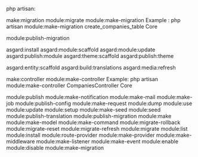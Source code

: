 php artisan:

make:migration
module:migrate
module:make-migration
Example : php artisan module:make-migration create_companies_table Core


module:publish-migration

asgard:install
asgard:module:scaffold
asgard:module:update
asgard:publish:module
asgard:theme:scaffold
asgard:publish:theme

asgard:entity:scaffold
asgard:build:translations
asgard:media:refresh


make:controller
module:make-controller
Example: php artisan module:make-controller CompaniesController Core

module:publish
module:make-notification
module:make-mail
module:make-job
module:publish-config
module:make-request
module:dump
module:use
module:update
module:setup
module:make-seed
module:seed
module:publish-translation
module:publish-migration
module:make
module:make-model
module:make-command
module:migrate-rollback
module:migrate-reset
module:migrate-refresh
module:migrate
module:list
module:install
module:route-provider
module:make-provider
module:make-middleware
module:make-listener
module:make-event
module:enable
module:disable
module:make-migration